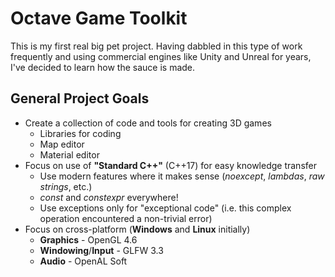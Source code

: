 # Octave Game Toolkit

This is my first real big pet project. Having dabbled in this type of work frequently and using commercial engines like Unity and Unreal for years, I've decided to learn how the sauce is made.

## General Project Goals

- Create a collection of code and tools for creating 3D games
  - Libraries for coding
  - Map editor
  - Material editor
- Focus on use of **"Standard C++"** (C++17) for easy knowledge transfer
  - Use modern features where it makes sense (_noexcept_, _lambdas_, _raw strings_, etc.)
  - _const_ and _constexpr_ everywhere!
  - Use exceptions only for "exceptional code" (i.e. this complex operation encountered a non-trivial error)
- Focus on cross-platform (**Windows** and **Linux** initially)
  - **Graphics** - OpenGL 4.6
  - **Windowing**/**Input** - GLFW 3.3
  - **Audio** - OpenAL Soft
